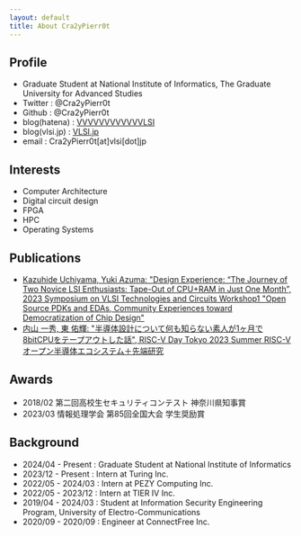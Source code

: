 ```yaml
---
layout: default
title: About Cra2yPierr0t
---
```

## Profile
- Graduate Student at National Institute of Informatics, The Graduate University for Advanced Studies
- Twitter : @Cra2yPierr0t
- Github : @Cra2yPierr0t
- blog(hatena) : [VVVVVVVVVVVVLSI](https://cra2ypierr0t.hatenablog.jp/)
- blog(vlsi.jp) : [VLSI.jp](vlsi.jp)
- email : Cra2yPierr0t[at]vlsi[dot]jp

## Interests
- Computer Architecture
- Digital circuit design 
- FPGA
- HPC
- Operating Systems

## Publications

- [Kazuhide Uchiyama, Yuki Azuma: "Design Experience: “The Journey of Two Novice LSI Enthusiasts: Tape-Out of CPU+RAM in Just One Month”, 2023 Symposium on VLSI Technologies and Circuits Workshop1 "Open Source PDKs and EDAs, Community Experiences toward Democratization of Chip Design"](https://www.vlsisymposium.org/workshop1.html)
- [内山 一秀, 東 佑輝: "半導体設計について何も知らない素人が1ヶ月で8bitCPUをテープアウトした話", RISC-V Day Tokyo 2023 Summer RISC-Vオープン半導体エコシステム＋先端研究](https://riscv.or.jp/risc-v-day-tokyo-2023-summer/)

## Awards

- 2018/02 第二回高校生セキュリティコンテスト 神奈川県知事賞
- 2023/03 情報処理学会 第85回全国大会 学生奨励賞

## Background
- 2024/04 - Present : Graduate Student at National Institute of Informatics
- 2023/12 - Present : Intern at Turing  Inc.
- 2022/05 - 2024/03 : Intern at PEZY Computing Inc.
- 2022/05 - 2023/12 : Intern at TIER IV  Inc.
- 2019/04 - 2024/03 : Student at Information Security Engineering Program, University of Electro-Communications
- 2020/09 - 2020/09 : Engineer at ConnectFree Inc.
